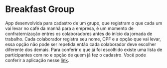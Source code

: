 # Breakfast Group

App desenvolvida para cadastro de um grupo, que registram o que cada um vai levar no café da manhã para a empresa, 
é um momento de confraternização entres os colaboradores antes do início da jornada de trabalho.
Cada colaborador registra seu nome, CPF e a opção que vai levar, essa opção não pode ser repetida então cada colaborador
deve escolher diferente dos demais. Para conferir o que já foi escolhido existe uma lista de participantes com no e opção 
de quem já fez o cadastro.
Você pode conferir a aplicação nesse <a href="https://breakfast-leandrofa1980.netlify.app">link</a>.
